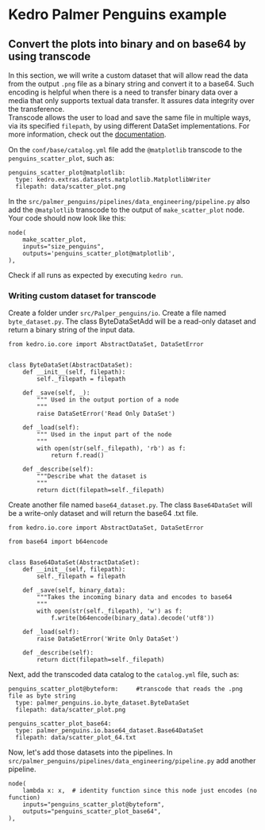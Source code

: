 # Kedro Palmer Penguins example

## Convert the plots into binary and on base64 by using transcode
In this section, we will write a custom dataset that will allow read the data from the output `.png` file as a binary string and convert it to a base64. Such encoding is helpful when there is a need to transfer binary data over a media that only supports textual data transfer. It assures data integrity over the transference.  
Transcode allows the user to load and save the same file in multiple ways, via its specified `filepath`, by using different DataSet implementations. For more information, check out the [documentation](https://kedro.readthedocs.io/en/stable/05_data/01_data_catalog.html?highlight=transcode#transcoding-datasets).

On the `conf/base/catalog.yml` file add the `@matplotlib` transcode to the `penguins_scatter_plot`, such as:
```
penguins_scatter_plot@matplotlib:
  type: kedro.extras.datasets.matplotlib.MatplotlibWriter
  filepath: data/scatter_plot.png
```
In the `src/palmer_penguins/pipelines/data_engineering/pipeline.py` also add the `@matplotlib` transcode to the output of `make_scatter_plot` node. Your code should now look like this:  
```
node(
    make_scatter_plot,
    inputs="size_penguins",
    outputs='penguins_scatter_plot@matplotlib',
),
```
Check if all runs as expected by executing `kedro run`.  

### Writing custom dataset for transcode
Create a folder under `src/Palper_penguins/io`. Create a file named `byte_dataset.py`. The class ByteDataSetAdd will be a read-only dataset and return a binary string of the input data.
```
from kedro.io.core import AbstractDataSet, DataSetError


class ByteDataSet(AbstractDataSet):
    def __init__(self, filepath):
        self._filepath = filepath

    def _save(self, _):
        """ Used in the output portion of a node
        """
        raise DataSetError('Read Only DataSet')

    def _load(self):
        """ Used in the input part of the node
        """
        with open(str(self._filepath), 'rb') as f:
            return f.read()

    def _describe(self):
        """Describe what the dataset is
        """
        return dict(filepath=self._filepath)
```
Create another file named `base64_dataset.py`. The class `Base64DataSet` will be a write-only dataset and will return the base64 .txt file.
```
from kedro.io.core import AbstractDataSet, DataSetError

from base64 import b64encode


class Base64DataSet(AbstractDataSet):
    def __init__(self, filepath):
        self._filepath = filepath

    def _save(self, binary_data):
        """Takes the incoming binary data and encodes to base64
        """
        with open(str(self._filepath), 'w') as f:
            f.write(b64encode(binary_data).decode('utf8'))

    def _load(self):
        raise DataSetError('Write Only DataSet')

    def _describe(self):
        return dict(filepath=self._filepath)
```
Next, add the transcoded data catalog to the `catalog.yml` file, such as:
```
penguins_scatter_plot@byteform:     #transcode that reads the .png file as byte string
  type: palmer_penguins.io.byte_dataset.ByteDataSet
  filepath: data/scatter_plot.png

penguins_scatter_plot_base64:
  type: palmer_penguins.io.base64_dataset.Base64DataSet
  filepath: data/scatter_plot_64.txt
```
Now, let's add those datasets into the pipelines. In `src/palmer_penguins/pipelines/data_engineering/pipeline.py` add another pipeline.
```
node(
    lambda x: x,  # identity function since this node just encodes (no function)
    inputs="penguins_scatter_plot@byteform",
    outputs="penguins_scatter_plot_base64",
),
```